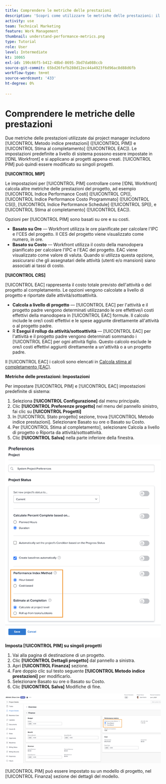 ```yaml
---
title: Comprendere le metriche delle prestazioni
description: 'Scopri come utilizzare le metriche delle prestazioni: il [!UICONTROL Metodo indice prestazioni] ([!UICONTROL PIM]) e [!UICONTROL Stima al completamento] ([!UICONTROL EAC]).'
activity: use
team: Technical Marketing
feature: Work Management
thumbnail: understand-performance-metrics.png
type: Tutorial
role: User
level: Intermediate
kt: 10065
exl-id: 190c66f5-b412-48bd-8695-3bd7da088ccb
source-git-commit: 65bd26fefb280d12ec44a4923f6d96ac8d88d6fb
workflow-type: tm+mt
source-wordcount: '433'
ht-degree: 0%

---
```


# Comprendere le metriche delle prestazioni

Due metriche delle prestazioni utilizzate dai project manager includono [!UICONTROL Metodo indice prestazioni] ([!UICONTROL PIM]) e [!UICONTROL Stima al completamento] ([!UICONTROL EAC]). Le impostazioni predefinite a livello di sistema possono essere impostate in [!DNL Workfront] e si applicano ai progetti appena creati. [!UICONTROL PIM] può quindi essere modificato su singoli progetti.

**[!UICONTROL MIP]**

Le impostazioni per [!UICONTROL PIM] controllare come [!DNL Workfront] calcola altre metriche delle prestazioni del progetto, ad esempio [!UICONTROL Indice Performance Costi] ([!UICONTROL CPI]), [!UICONTROL Indice Performance Costo Programmato] ([!UICONTROL CSI]), [!UICONTROL Indice Performance Schedule] ([!UICONTROL SPI]), e [!UICONTROL Stima al completamento] ([!UICONTROL EAC]).

Opzioni per [!UICONTROL PIM] sono basati su ore e su costi.

* **Basato su Ore** — Workfront utilizza le ore pianificate per calcolare l&#39;IPC e l&#39;CES del progetto. Il CES del progetto viene visualizzato come numero, in ore.
* **Basato su Costo** — Workfront utilizza il costo della manodopera pianificato per calcolare l&#39;IPC e l&#39;EAC del progetto. EAC viene visualizzato come valore di valuta. Quando si utilizza questa opzione, assicurarsi che gli assegnatari delle attività (utenti e/o mansioni) siano associati ai tassi di costo.

**[!UICONTROL CRS]**

[!UICONTROL EAC] rappresenta il costo totale previsto dell&#39;attività o del progetto al completamento. Le opzioni vengono calcolate a livello di progetto e riportate dalle attività/sottoattività.

* **Calcola a livello di progetto** — [!UICONTROL EAC] per l&#39;attività e il progetto padre vengono determinati utilizzando le ore effettive/i costi effettivi della manodopera in [!UICONTROL EAC] formule. Il calcolo include le ore/i costi effettivi e le spese aggiunte direttamente all&#39;attività o al progetto padre.
* R **Esegui il rollup da attività/sottoattività** — [!UICONTROL EAC] per l&#39;attività e il progetto padre vengono determinati sommando i [!UICONTROL EAC] per ogni attività figlio. Questo calcolo esclude le ore/i costi effettivi aggiunti direttamente a un&#39;attività o a un progetto padre.

Il [!UICONTROL EAC] i calcoli sono elencati in [Calcola stima al completamento (EAC)](https://experienceleague.adobe.com/docs/workfront/using/manage-work/projects/project-finances/calculate-eac.html?lang=en).

**Metriche delle prestazioni: Impostazioni**

Per impostare [!UICONTROL PIM] e [!UICONTROL EAC] impostazioni predefinite di sistema:

1. Seleziona **[!UICONTROL Configurazione]** dal menu principale.
1. Clic **[!UICONTROL Preferenze progetto]** nel menu del pannello sinistro, fai clic su **[!UICONTROL Progetti]**
1. In [!UICONTROL Stato progetto] sezione, trova [!UICONTROL Metodo indice prestazioni]. Selezionare Basato su ore o Basato su Costo.
1. Per [!UICONTROL Stima al completamento], selezionare Calcola a livello di progetto o Riporta da attività/sottoattività.
1. Clic **[!UICONTROL Salva]** nella parte inferiore della finestra.

![Un&#39;immagine del [!UICONTROL Preferenze progetto] screen](assets/setting-up-finances-1.png)

**Imposta [!UICONTROL PIM] su singoli progetti**

1. Vai alla pagina di destinazione di un progetto.
1. Clic **[!UICONTROL Dettagli progetto]** dal pannello a sinistra.
1. Apri **[!UICONTROL Finanza]** sezione.
1. Fare doppio clic sul testo seguente **[!UICONTROL Metodo indice prestazioni]** per modificarlo.
1. Selezionare Basato su ore o Basato su Costo.
1. Clic **[!UICONTROL Salva]** Modifiche di fine.

![Un&#39;immagine del [!UICONTROL Dettagli progetto] screen](assets/setting-up-finances-2.png)

[!UICONTROL PIM] può essere impostato su un modello di progetto, nel [!UICONTROL Finanza] sezione dei dettagli del modello.
